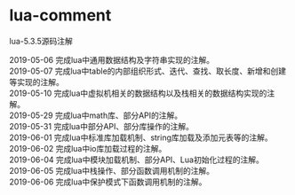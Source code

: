 # lua-comment
lua-5.3.5源码注解

2019-05-06  完成lua中通用数据结构及字符串实现的注解。<br/>
2019-05-07  完成lua中table的内部组织形式、迭代、查找、取长度、新增和创建等实现的注解。<br/>
2019-05-10  完成lua中虚拟机相关的数据结构以及栈相关的数据结构实现的注解。<br/>
2019-05-29  完成lua中math库、部分API的注解。<br/>
2019-05-31  完成lua中部分API、部分库操作的注解。<br/>
2019-06-01  完成lua中标准库加载机制、string库加载及添加元表等的注解。<br/>
2019-06-02  完成lua中io库加载过程的注解。<br/>
2019-06-04  完成lua中模块加载机制、部分API、Lua初始化过程的注解。<br/>
2019-06-05  完成lua中栈操作、部分函数调用机制的注解。<br/>
2019-06-06  完成lua中保护模式下函数调用机制的注解。<br/>
